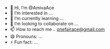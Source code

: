 - 👋 Hi, I’m @AmivaAce
- 👀 I’m interested in ...
- 🌱 I’m currently learning ...
- 💞️ I’m looking to collaborate on ...
- 📫 How to reach me .. onefairace@gmail.com
- 😄 Pronouns: ...
- ⚡ Fun fact: ...

<!---
OnefairAce/OnefairAce is a ✨ special ✨ repository because its `README.md` (this file) appears on your GitHub profile.
You can click the Preview link to take a look at your changes.
--->
